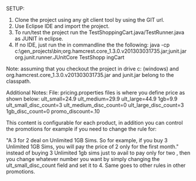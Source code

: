 SETUP:

1. Clone the project using any git client tool by using the GIT url.
2. Use Eclipse IDE and import the project.
3. To run/test the project run the TestShoppingCart.java/TestRunner.java as JUNIT in eclipse.
4. If no IDE, just run the in commandline the the following:
java -cp c:\gen_projects\bin;org.hamcrest.core_1.3.0.v201303031735.jar;junit.jar org.junit.runner.JUnitCore TestShopp
ingCart

Note: assuming that you checkout the project in drive c: (windows) and org.hamcrest.core_1.3.0.v201303031735.jar and junit.jar belong to the classpath.

Additional Notes:
File:
pricing.properties files is where you define  price as shown below:
ult_small=24.9
ult_medium=29.9
ult_large=44.9
1gb=9.9
ult_small_disc_count=3
ult_medium_disc_count=0
ult_large_disc_count=3
1gb_disc_count=0
promo_discount=.10

This content is configurable for each product, in addition you can control the promotions for example if you need to change the rule for:

"A 3 for 2 deal on Unlimited 1GB Sims. So for example, if you buy 3 Unlimited 1GB Sims, you will pay the price of 2 only for the first
month."
instead of buying 3 Unlimited 1gb sims just to avail to pay only for two , then you change whatever number you want by simply changing the ult_small_disc_count field and set it to 4. Same goes to other rules in other promotions.




